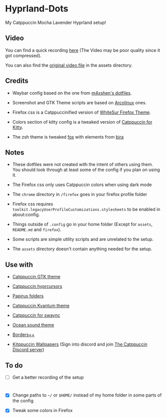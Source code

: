 
# Hyprland-Dots
My Catppuccin Mocha Lavender Hyprland setup!


## Video

You can find a quick recording [here](https://www.youtube.com/watch?v=GO_74MEvg8o) \(The Video may be poor quality since it got compressed\).

You can also find the [original video file](./assets/Recording.mp4) in the assets directory.


## Credits

- Waybar config based on the one from [m4xshen's dotfiles](https://github.com/m4xshen/dotfiles).

- Screenshot and GTK Theme scripts are based on [Arcolinux](https://arcolinux.com/) ones.

- Firefox css is a Catppuccinified version of [WhiteSur Firefox Theme](https://github.com/vinceliuice/WhiteSur-firefox-theme).

- Colors section of kitty config is a tweaked version of [Catppuccin for Kitty](https://github.com/catppuccin/kitty).

- The zsh theme is tweaked [fox](https://github.com/trusktr/oh-my-zsh/blob/master/themes/fox.zsh-theme) with elements from [bira](https://github.com/ohmyzsh/ohmyzsh/blob/master/themes/bira.zsh-theme)


## Notes

- These dotfiles were not created with the intent of others using them. You should look through at least some of the config if you plan on using it.

- The Firefox css only uses Catppuccin colors when using dark mode

- The ```chrome``` directory in ```/firefox``` goes in your firefox profile folder

- Firefox css requires ```toolkit.legacyUserProfileCustomizations.stylesheets``` to be enabled in about:config.

- Things outside of ```.config``` go in your home folder \(Except for ```assets```, ```README.md``` and ```firefox```\).

- Some scripts are simple utility scripts and are unrelated to the setup.

- The ```assets``` directory doesn't contain anything needed for the setup.


## Use with

- [Catppuccin GTK theme](https://github.com/catppuccin/gtk)

- [Catppuccin hyprcursors](https://github.com/entailz/hyprcatppuccin/blob/master/hyprconverted/extracted_Catppuccin-Mocha-Lavender-Cursors.tar.gz)

- [Papirus folders](https://github.com/catppuccin/papirus-folders)

- [Catppuccin Kvantum theme](https://github.com/catppuccin/Kvantum)

- [Catppuccin for swaync](https://github.com/catppuccin/swaync)

- [Ocean sound theme](https://invent.kde.org/plasma/ocean-sound-theme)

- [Borders++](https://hyprland.org/plugins/borders-plus-plus/)

- [Kitppuccin Wallpapers](https://ptb.discord.com/channels/907385605422448742/1162120724589326447) \(Sign into discord and join [The Catppuccin Discord server](https://discord.gg/catppuccin)\)


## To do

- [ ] Get a better recording of the setup

#

- [x] Change paths to ```~/``` or ```$HOME/``` instead of my home folder in some parts of the config

- [x] Tweak some colors in Firefox
